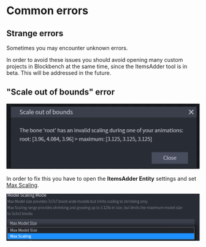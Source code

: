 # Common errors

## Strange errors

Sometimes you may encounter unknown errors.

In order to avoid these issues you should avoid opening many custom projects in Blockbench at the same time, since the ItemsAdder tool is in beta. This will be addressed in the future.

## "Scale out of bounds" error

![](<../../../../.gitbook/assets/image (178).png>)

In order to fix this you have to open the **ItemsAdder Entity** settings and set [Max Scaling](creation.md#configuring-the-model).

![](<../../../../.gitbook/assets/image (80).png>)
